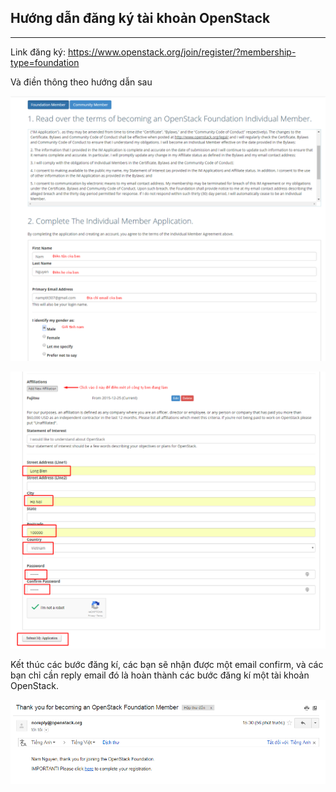 ## Hướng dẫn đăng ký tài khoản OpenStack
----------------------------------------
Link đăng ký: https://www.openstack.org/join/register/?membership-type=foundation

Và điền thông theo hướng dẫn sau

![image1](../images/step1.png)

![image2](../images/step2.png)

Kết thúc các bước đăng kí, các bạn sẽ nhận được một email confirm, và các bạn chỉ cần reply email đó là hoàn thành các bước đăng kí một tài khoản OpenStack.

![image3](../images/step3.png)

